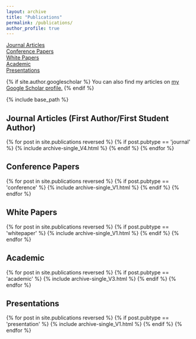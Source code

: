 ```yaml
---
layout: archive
title: "Publications"
permalink: /publications/
author_profile: true
---
```


[Journal Articles](#journal-articles)\
[Conference Papers](#conference-papers)\
[White Papers](#white-papers)\
[Academic](#academic)\
[Presentations](#presentations)

{% if site.author.googlescholar %}
  You can also find my articles on <u><a href="{{site.author.googlescholar}}">my Google Scholar profile</a>.</u>
{% endif %}

{% include base_path %}

## Journal Articles (First Author/First Student Author)

{% for post in site.publications reversed %}
  {% if post.pubtype == 'journal' %}
    {% include archive-single_V4.html %}
  {% endif %}
{% endfor %}


## Conference Papers
{% for post in site.publications reversed %}
  {% if post.pubtype == 'conference' %}
      {% include archive-single_V1.html %}
  {% endif %}
{% endfor %}

## White Papers
{% for post in site.publications reversed %}
  {% if post.pubtype == 'whitepaper' %}
      {% include archive-single_V1.html %}
  {% endif %}
{% endfor %}


## Academic
{% for post in site.publications reversed %}
  {% if post.pubtype == 'academic' %}
      {% include archive-single_V3.html %}
  {% endif %}
{% endfor %}

## Presentations
{% for post in site.publications reversed %}
  {% if post.pubtype == 'presentation' %}
      {% include archive-single_V1.html %}
  {% endif %}
{% endfor %}
